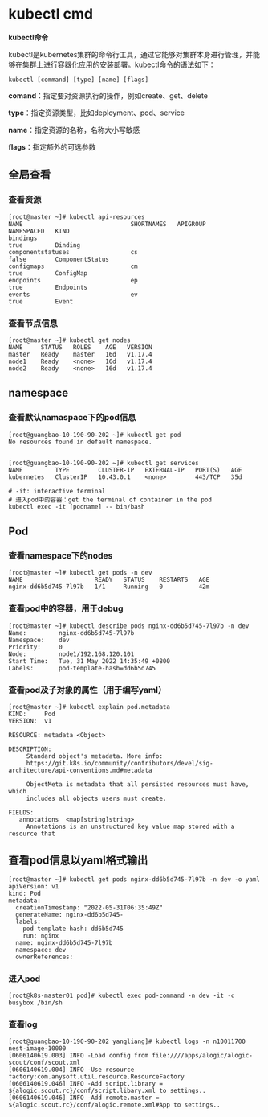 # kubectl cmd

**kubectl命令**

kubectl是kubernetes集群的命令行工具，通过它能够对集群本身进行管理，并能够在集群上进行容器化应用的安装部署。kubectl命令的语法如下：

```shell
kubectl [command] [type] [name] [flags]
```

**comand**：指定要对资源执行的操作，例如create、get、delete

**type**：指定资源类型，比如deployment、pod、service

**name**：指定资源的名称，名称大小写敏感

**flags**：指定额外的可选参数



## 全局查看

### 查看资源

~~~ shell
[root@master ~]# kubectl api-resources
NAME                              SHORTNAMES   APIGROUP                       NAMESPACED   KIND
bindings                                                                      true         Binding
componentstatuses                 cs                                          false        ComponentStatus
configmaps                        cm                                          true         ConfigMap
endpoints                         ep                                          true         Endpoints
events                            ev                                          true         Event
~~~



### 查看节点信息

```shell
[root@master ~]# kubectl get nodes
NAME     STATUS   ROLES    AGE   VERSION
master   Ready    master   16d   v1.17.4
node1    Ready    <none>   16d   v1.17.4
node2    Ready    <none>   16d   v1.17.4

```



## namespace

### 查看默认namaspace下的pod信息 

```shell
[root@guangbao-10-190-90-202 ~]# kubectl get pod
No resources found in default namespace.


[root@guangbao-10-190-90-202 ~]# kubectl get services
NAME         TYPE        CLUSTER-IP   EXTERNAL-IP   PORT(S)   AGE
kubernetes   ClusterIP   10.43.0.1    <none>        443/TCP   35d
```







```shell
# -it: interactive terminal
# 进入pod中的容器：get the terminal of container in the pod
kubectl exec -it [podname] -- bin/bash  
```



## Pod

### 查看namespace下的nodes

~~~shell
[root@master ~]# kubectl get pods -n dev
NAME                    READY   STATUS    RESTARTS   AGE
nginx-dd6b5d745-7l97b   1/1     Running   0          42m

~~~

### 查看pod中的容器，用于debug

```shell
[root@master ~]# kubectl describe pods nginx-dd6b5d745-7l97b -n dev
Name:         nginx-dd6b5d745-7l97b
Namespace:    dev
Priority:     0
Node:         node1/192.168.120.101
Start Time:   Tue, 31 May 2022 14:35:49 +0800
Labels:       pod-template-hash=dd6b5d745

```



### 查看pod及子对象的属性（用于编写yaml）

```shell
[root@master ~]# kubectl explain pod.metadata
KIND:     Pod
VERSION:  v1

RESOURCE: metadata <Object>

DESCRIPTION:
     Standard object's metadata. More info:
     https://git.k8s.io/community/contributors/devel/sig-architecture/api-conventions.md#metadata

     ObjectMeta is metadata that all persisted resources must have, which
     includes all objects users must create.

FIELDS:
   annotations  <map[string]string>
     Annotations is an unstructured key value map stored with a resource that

```

## 查看pod信息以yaml格式输出

```shell
[root@master ~]# kubectl get pods nginx-dd6b5d745-7l97b -n dev -o yaml
apiVersion: v1
kind: Pod
metadata:
  creationTimestamp: "2022-05-31T06:35:49Z"
  generateName: nginx-dd6b5d745-
  labels:
    pod-template-hash: dd6b5d745
    run: nginx
  name: nginx-dd6b5d745-7l97b
  namespace: dev
  ownerReferences:

```

### 进入pod

```shell
[root@k8s-master01 pod]# kubectl exec pod-command -n dev -it -c busybox /bin/sh
```

### 查看log
```shell
[root@guangbao-10-190-90-202 yangliang]# kubectl logs -n n10011700 nest-image-10000
[0606140619.003] INFO -Load config from file:////apps/alogic/alogic-scout/conf/scout.xml
[0606140619.004] INFO -Use resource factory:com.anysoft.util.resource.ResourceFactory
[0606140619.046] INFO -Add script.library = ${alogic.scout.rc}/conf/script.libary.xml to settings..
[0606140619.046] INFO -Add remote.master = ${alogic.scout.rc}/conf/alogic.remote.xml#App to settings..
```

